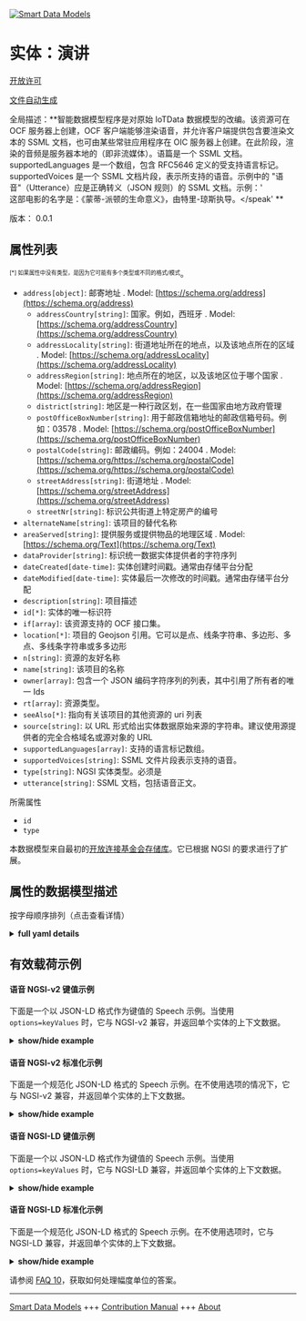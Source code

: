 <!-- 10-Header -->  
[![Smart Data Models](https://smartdatamodels.org/wp-content/uploads/2022/01/SmartDataModels_logo.png "Logo")](https://smartdatamodels.org)  
实体：演讲  
=====<!-- /10-Header -->  
<!-- 15-License -->  
[开放许可](https://github.com/smart-data-models//dataModel.OCF/blob/master/Speech/LICENSE.md)  
[文件自动生成](https://docs.google.com/presentation/d/e/2PACX-1vTs-Ng5dIAwkg91oTTUdt8ua7woBXhPnwavZ0FxgR8BsAI_Ek3C5q97Nd94HS8KhP-r_quD4H0fgyt3/pub?start=false&loop=false&delayms=3000#slide=id.gb715ace035_0_60)  
<!-- /15-License -->  
<!-- 20-Description -->  
全局描述：**智能数据模型程序是对原始 IoTData 数据模型的改编。该资源可在 OCF 服务器上创建，OCF 客户端能够渲染语音，并允许客户端提供包含要渲染文本的 SSML 文档，也可由某些常驻应用程序在 OIC 服务器上创建。在此阶段，渲染的音频是服务器本地的（即非流媒体）。语篇是一个 SSML 文档。supportedLanguages 是一个数组，包含 RFC5646 定义的受支持语言标记。supportedVoices 是一个 SSML 文档片段，表示所支持的语音。示例中的 "语音"（Utterance）应是正确转义（JSON 规则）的 SSML 文档。示例：'<?xml version='1.0' encoding='ISO-8859-1'?> <speak version='1.1' xmlns='http://www.w3.org/2001/10/synthesis' xmlns:xsi='http://www.w3.org/2001/XMLSchema-instance' xsi:schemaLocation='http://www.w3.org/2001/10/synthesis http://www.w3.org/TR/speech-synthesis11/synthesis.xsd' xml:lang='en-US'>  
这部电影的名字是：《蒙蒂-派顿的生命意义》，由特里-琼斯执导。</speak' **  
版本： 0.0.1  
<!-- /20-Description -->  
<!-- 30-PropertiesList -->  

## 属性列表  

<sup><sub>[*] 如果属性中没有类型，是因为它可能有多个类型或不同的格式/模式</sub></sup>。  
- `address[object]`: 邮寄地址  . Model: [https://schema.org/address](https://schema.org/address)	- `addressCountry[string]`: 国家。例如，西班牙  . Model: [https://schema.org/addressCountry](https://schema.org/addressCountry)  
	- `addressLocality[string]`: 街道地址所在的地点，以及该地点所在的区域  . Model: [https://schema.org/addressLocality](https://schema.org/addressLocality)  
	- `addressRegion[string]`: 地点所在的地区，以及该地区位于哪个国家  . Model: [https://schema.org/addressRegion](https://schema.org/addressRegion)  
	- `district[string]`: 地区是一种行政区划，在一些国家由地方政府管理    
	- `postOfficeBoxNumber[string]`: 用于邮政信箱地址的邮政信箱号码。例如：03578  . Model: [https://schema.org/postOfficeBoxNumber](https://schema.org/postOfficeBoxNumber)  
	- `postalCode[string]`: 邮政编码。例如：24004  . Model: [https://schema.org/https://schema.org/postalCode](https://schema.org/https://schema.org/postalCode)  
	- `streetAddress[string]`: 街道地址  . Model: [https://schema.org/streetAddress](https://schema.org/streetAddress)  
	- `streetNr[string]`: 标识公共街道上特定房产的编号    
- `alternateName[string]`: 该项目的替代名称  - `areaServed[string]`: 提供服务或提供物品的地理区域  . Model: [https://schema.org/Text](https://schema.org/Text)- `dataProvider[string]`: 标识统一数据实体提供者的字符序列  - `dateCreated[date-time]`: 实体创建时间戳。通常由存储平台分配  - `dateModified[date-time]`: 实体最后一次修改的时间戳。通常由存储平台分配  - `description[string]`: 项目描述  - `id[*]`: 实体的唯一标识符  - `if[array]`: 该资源支持的 OCF 接口集。  - `location[*]`: 项目的 Geojson 引用。它可以是点、线条字符串、多边形、多点、多线条字符串或多多边形  - `n[string]`: 资源的友好名称  - `name[string]`: 该项目的名称  - `owner[array]`: 包含一个 JSON 编码字符序列的列表，其中引用了所有者的唯一 Ids  - `rt[array]`: 资源类型。  - `seeAlso[*]`: 指向有关该项目的其他资源的 uri 列表  - `source[string]`: 以 URL 形式给出实体数据原始来源的字符串。建议使用源提供者的完全合格域名或源对象的 URL  - `supportedLanguages[array]`: 支持的语言标记数组。  - `supportedVoices[string]`: SSML 文件片段表示支持的语音。  - `type[string]`: NGSI 实体类型。必须是  - `utterance[string]`: SSML 文档，包括语音正文。  <!-- /30-PropertiesList -->  
<!-- 35-RequiredProperties -->  
所需属性  
- `id`  - `type`  <!-- /35-RequiredProperties -->  
<!-- 40-RequiredProperties -->  
本数据模型来自最初的[开放连接基金会存储库](https://github.com/openconnectivityfoundation/IoTDataModels)。它已根据 NGSI 的要求进行了扩展。  
<!-- /40-RequiredProperties -->  
<!-- 50-DataModelHeader -->  
## 属性的数据模型描述  
按字母顺序排列（点击查看详情）  
<!-- /50-DataModelHeader -->  
<!-- 60-ModelYaml -->  
<details><summary><strong>full yaml details</strong></summary>    
```yaml  
Speech:    
  description: 'Smart Data Models Program adaptation of the original IoTData data Models. This Resource may be created on the OCF Server that is capable of rendering speech by an OCF Client and allows the client to provide an SSML document with text to render  or may be created on the OIC Server by some resident application. The audio rendered is at this stage local to the Server (i.e. not streamed). The utterance is an SSML document. The supportedLanguages is an array of the RFC5646 defined language tags that are supported. The supportedVoices is an SSML document fragment indicating the voices that are supported. Utterance in the example shall be a properly escaped (JSON rules) SSML document. An example:   ''<?xml version=''1.0'' encoding=''ISO-8859-1''?>    <speak version=''1.1'' xmlns=''http://www.w3.org/2001/10/synthesis''    	xmlns:xsi=''http://www.w3.org/2001/XMLSchema-instance''    	xsi:schemaLocation=''http://www.w3.org/2001/10/synthesis    	http://www.w3.org/TR/speech-synthesis11/synthesis.xsd''    	xml:lang=''en-US''>        	The title of the movie is:    	''Monty Pythons The Meaning of Life''    	which is directed by Terry Jones.    </speak'' '    
  properties:    
    address:    
      description: The mailing address    
      properties:    
        addressCountry:    
          description: 'The country. For example, Spain'    
          type: string    
          x-ngsi:    
            model: https://schema.org/addressCountry    
            type: Property    
        addressLocality:    
          description: 'The locality in which the street address is, and which is in the region'    
          type: string    
          x-ngsi:    
            model: https://schema.org/addressLocality    
            type: Property    
        addressRegion:    
          description: 'The region in which the locality is, and which is in the country'    
          type: string    
          x-ngsi:    
            model: https://schema.org/addressRegion    
            type: Property    
        district:    
          description: 'A district is a type of administrative division that, in some countries, is managed by the local government'    
          type: string    
          x-ngsi:    
            type: Property    
        postOfficeBoxNumber:    
          description: 'The post office box number for PO box addresses. For example, 03578'    
          type: string    
          x-ngsi:    
            model: https://schema.org/postOfficeBoxNumber    
            type: Property    
        postalCode:    
          description: 'The postal code. For example, 24004'    
          type: string    
          x-ngsi:    
            model: https://schema.org/https://schema.org/postalCode    
            type: Property    
        streetAddress:    
          description: The street address    
          type: string    
          x-ngsi:    
            model: https://schema.org/streetAddress    
            type: Property    
        streetNr:    
          description: Number identifying a specific property on a public street    
          type: string    
          x-ngsi:    
            type: Property    
      type: object    
      x-ngsi:    
        model: https://schema.org/address    
        type: Property    
    alternateName:    
      description: An alternative name for this item    
      type: string    
      x-ngsi:    
        type: Property    
    areaServed:    
      description: The geographic area where a service or offered item is provided    
      type: string    
      x-ngsi:    
        model: https://schema.org/Text    
        type: Property    
    dataProvider:    
      description: A sequence of characters identifying the provider of the harmonised data entity    
      type: string    
      x-ngsi:    
        type: Property    
    dateCreated:    
      description: Entity creation timestamp. This will usually be allocated by the storage platform    
      format: date-time    
      type: string    
      x-ngsi:    
        type: Property    
    dateModified:    
      description: Timestamp of the last modification of the entity. This will usually be allocated by the storage platform    
      format: date-time    
      type: string    
      x-ngsi:    
        type: Property    
    description:    
      description: A description of this item    
      type: string    
      x-ngsi:    
        type: Property    
    id:    
      anyOf:    
        - description: Identifier format of any NGSI entity    
          maxLength: 256    
          minLength: 1    
          pattern: ^[\w\-\.\{\}\$\+\*\[\]`|~^@!,:\\]+$    
          type: string    
          x-ngsi:    
            type: Property    
        - description: Identifier format of any NGSI entity    
          format: uri    
          type: string    
          x-ngsi:    
            type: Property    
      description: Unique identifier of the entity    
      x-ngsi:    
        type: Property    
    if:    
      description: The OCF Interface set supported by this Resource.    
      items:    
        enum:    
          - oic.if.a    
          - oic.if.baseline    
        type: string    
      minItems: 2    
      readOnly: true    
      type: array    
      uniqueItems: true    
      x-ngsi:    
        type: Property    
    location:    
      description: 'Geojson reference to the item. It can be Point, LineString, Polygon, MultiPoint, MultiLineString or MultiPolygon'    
      oneOf:    
        - description: Geojson reference to the item. Point    
          properties:    
            bbox:    
              items:    
                type: number    
              minItems: 4    
              type: array    
            coordinates:    
              items:    
                type: number    
              minItems: 2    
              type: array    
            type:    
              enum:    
                - Point    
              type: string    
          required:    
            - type    
            - coordinates    
          title: GeoJSON Point    
          type: object    
          x-ngsi:    
            type: GeoProperty    
        - description: Geojson reference to the item. LineString    
          properties:    
            bbox:    
              items:    
                type: number    
              minItems: 4    
              type: array    
            coordinates:    
              items:    
                items:    
                  type: number    
                minItems: 2    
                type: array    
              minItems: 2    
              type: array    
            type:    
              enum:    
                - LineString    
              type: string    
          required:    
            - type    
            - coordinates    
          title: GeoJSON LineString    
          type: object    
          x-ngsi:    
            type: GeoProperty    
        - description: Geojson reference to the item. Polygon    
          properties:    
            bbox:    
              items:    
                type: number    
              minItems: 4    
              type: array    
            coordinates:    
              items:    
                items:    
                  items:    
                    type: number    
                  minItems: 2    
                  type: array    
                minItems: 4    
                type: array    
              type: array    
            type:    
              enum:    
                - Polygon    
              type: string    
          required:    
            - type    
            - coordinates    
          title: GeoJSON Polygon    
          type: object    
          x-ngsi:    
            type: GeoProperty    
        - description: Geojson reference to the item. MultiPoint    
          properties:    
            bbox:    
              items:    
                type: number    
              minItems: 4    
              type: array    
            coordinates:    
              items:    
                items:    
                  type: number    
                minItems: 2    
                type: array    
              type: array    
            type:    
              enum:    
                - MultiPoint    
              type: string    
          required:    
            - type    
            - coordinates    
          title: GeoJSON MultiPoint    
          type: object    
          x-ngsi:    
            type: GeoProperty    
        - description: Geojson reference to the item. MultiLineString    
          properties:    
            bbox:    
              items:    
                type: number    
              minItems: 4    
              type: array    
            coordinates:    
              items:    
                items:    
                  items:    
                    type: number    
                  minItems: 2    
                  type: array    
                minItems: 2    
                type: array    
              type: array    
            type:    
              enum:    
                - MultiLineString    
              type: string    
          required:    
            - type    
            - coordinates    
          title: GeoJSON MultiLineString    
          type: object    
          x-ngsi:    
            type: GeoProperty    
        - description: Geojson reference to the item. MultiLineString    
          properties:    
            bbox:    
              items:    
                type: number    
              minItems: 4    
              type: array    
            coordinates:    
              items:    
                items:    
                  items:    
                    items:    
                      type: number    
                    minItems: 2    
                    type: array    
                  minItems: 4    
                  type: array    
                type: array    
              type: array    
            type:    
              enum:    
                - MultiPolygon    
              type: string    
          required:    
            - type    
            - coordinates    
          title: GeoJSON MultiPolygon    
          type: object    
          x-ngsi:    
            type: GeoProperty    
      x-ngsi:    
        type: GeoProperty    
    n:    
      description: Friendly name of the Resource    
      maxLength: 64    
      readOnly: true    
      type: string    
      x-ngsi:    
        type: Property    
    name:    
      description: The name of this item    
      type: string    
      x-ngsi:    
        type: Property    
    owner:    
      description: A List containing a JSON encoded sequence of characters referencing the unique Ids of the owner(s)    
      items:    
        anyOf:    
          - description: Identifier format of any NGSI entity    
            maxLength: 256    
            minLength: 1    
            pattern: ^[\w\-\.\{\}\$\+\*\[\]`|~^@!,:\\]+$    
            type: string    
            x-ngsi:    
              type: Property    
          - description: Identifier format of any NGSI entity    
            format: uri    
            type: string    
            x-ngsi:    
              type: Property    
        description: Unique identifier of the entity    
        x-ngsi:    
          type: Property    
      type: array    
      x-ngsi:    
        type: Property    
    rt:    
      description: The Resource Type.    
      items:    
        enum:    
          - oic.r.speech.tts    
        maxLength: 64    
        type: string    
      minItems: 1    
      readOnly: true    
      type: array    
      uniqueItems: true    
      x-ngsi:    
        type: Property    
    seeAlso:    
      description: list of uri pointing to additional resources about the item    
      oneOf:    
        - items:    
            format: uri    
            type: string    
          minItems: 1    
          type: array    
        - format: uri    
          type: string    
      x-ngsi:    
        type: Property    
    source:    
      description: 'A sequence of characters giving the original source of the entity data as a URL. Recommended to be the fully qualified domain name of the source provider, or the URL to the source object'    
      type: string    
      x-ngsi:    
        type: Property    
    supportedLanguages:    
      description: The array of supported language tags.    
      items:    
        type: string    
      readOnly: true    
      type: array    
      x-ngsi:    
        type: Property    
    supportedVoices:    
      description: The SSML document fragment indicating supported voices.    
      maxLength: 1024    
      readOnly: true    
      type: string    
      x-ngsi:    
        type: Property    
    type:    
      description: NGSI entity type. It has to be Speech    
      enum:    
        - Speech    
      type: string    
      x-ngsi:    
        type: Property    
    utterance:    
      description: The SSML document including the speech body.    
      maxLength: 1024    
      type: string    
      x-ngsi:    
        type: Property    
  required:    
    - id    
    - type    
  type: object    
  x-derived-from: https://github.com/OpenInterConnect/IoTDataModels/blob/master/SpeechResURI.swagger.json    
  x-disclaimer: 'Redistribution and use in source and binary forms, with or without modification, are permitted  provided that the license conditions are met. Copyleft (c) 2022 Contributors to Smart Data Models Program'    
  x-license-url: https://github.com/smart-data-models/dataModel.OCF/blob/master/Speech/LICENSE.md    
  x-model-schema: https://smart-data-models.github.io/dataModel.IoTDataModels/Speech/schema.json    
  x-model-tags: OCF    
  x-version: 0.0.1    
```  
</details>    
<!-- /60-ModelYaml -->  
<!-- 70-MiddleNotes -->  
<!-- /70-MiddleNotes -->  
<!-- 80-Examples -->  
## 有效载荷示例  
#### 语音 NGSI-v2 键值示例  
下面是一个以 JSON-LD 格式作为键值的 Speech 示例。当使用 `options=keyValues` 时，它与 NGSI-v2 兼容，并返回单个实体的上下文数据。  
<details><summary><strong>show/hide example</strong></summary>    
```json  
{  
    "id": "urn:ngsi-ld:Speech:id:MTAH:54624975",  
    "dateCreated": "1977-09-18T08:24:30Z",  
    "dateModified": "2017-07-02T18:10:10Z",  
    "source": "Chance week down around nice ",  
    "name": "By doctor phone win each life candidate. Discuss voice computer method instead force million. Everything new relate little door me.",  
    "alternateName": "Measure behavior executive result sense pass study responsibility. Man different everything PM you hundred area.",  
    "description": "Success civil continue poor today thousand worker. Future upon art of power.",  
    "dataProvider": "Quite glass purpose pay.",  
    "owner": [  
        "urn:ngsi-ld:Speech:items:SWGQ:98874752",  
        "urn:ngsi-ld:Speech:items:YHXD:38446135"  
    ],  
    "seeAlso": [  
        "urn:ngsi-ld:Speech:items:MODH:42245430"  
    ],  
    "location": {  
        "type": "Point",  
        "coordinates": [  
            72.636308,  
            21.53756  
        ]  
    },  
    "address": {  
        "streetAddress": "Expect bag short learn. Past",  
        "addressLocality": "Others whole guy you for. Cut ask sit soon.",  
        "addressRegion": "Amount organization hope forget management may material. Pull spring difference dog.",  
        "addressCountry": "M",  
        "postalCode": "Design south liste",  
        "postOfficeBoxNumber": "Floor do course maybe camera. International agree itself we",  
        "streetNr": "Window name especially. South hope go.",  
        "district": "Impact p"  
    },  
    "areaServed": "Health final politics down operation specific speak. Ready may amount likely. Everyone and never job year white. Cover evening t",  
    "rt": [  
        "oic.r.speech.tts"  
    ],  
    "supportedLanguages": [  
        "Employee blood hospital my impact. Small suggest now lawyer.",  
        "Side teach quit"  
    ],  
    "supportedVoices": "Development less court else dark know. Couple less none ago order certainly film. House help hospital east.",  
    "utterance": "Style themselves keep follow exist. Voice produce candidate thought total.",  
    "n": "Century enter difference every consumer whate",  
    "if": [  
        "oic.if.baseline",  
        "oic.if.a"  
    ],  
    "type": "Speech"  
}  
```  
</details>  
#### 语音 NGSI-v2 标准化示例  
下面是一个规范化 JSON-LD 格式的 Speech 示例。在不使用选项的情况下，它与 NGSI-v2 兼容，并返回单个实体的上下文数据。  
<details><summary><strong>show/hide example</strong></summary>    
```json  
{  
    "id": "urn:ngsi-ld:Speech:id:MTAH:54624975",  
    "dateCreated": {  
        "type": "DateTime",  
        "value": "1977-09-18T08:24:30Z"  
    },  
    "dateModified": {  
        "type": "DateTime",  
        "value": "2017-07-02T18:10:10Z"  
    },  
    "source": {  
        "type": "Text",  
        "value": "Chance week down around nice "  
    },  
    "name": {  
        "type": "Text",  
        "value": "By doctor phone win each life candidate. Discuss voice computer method instead force million. Everything new relate little door me."  
    },  
    "alternateName": {  
        "type": "Text",  
        "value": "Measure behavior executive result sense pass study responsibility. Man different everything PM you hundred area."  
    },  
    "description": {  
        "type": "Text",  
        "value": "Success civil continue poor today thousand worker. Future upon art of power."  
    },  
    "dataProvider": {  
        "type": "Text",  
        "value": "Quite glass purpose pay."  
    },  
    "owner": {  
        "type": "StructuredValue",  
        "value": [  
            "urn:ngsi-ld:Speech:items:SWGQ:98874752",  
            "urn:ngsi-ld:Speech:items:YHXD:38446135"  
        ]  
    },  
    "seeAlso": {  
        "type": "StructuredValue",  
        "value": [  
            "urn:ngsi-ld:Speech:items:MODH:42245430"  
        ]  
    },  
    "location": {  
        "type": "geo:json",  
        "value": {  
            "type": "Point",  
            "coordinates": [  
                72.636308,  
                21.53756  
            ]  
        }  
    },  
    "address": {  
        "type": "StructuredValue",  
        "value": {  
            "streetAddress": "Expect bag short learn. Past",  
            "addressLocality": "Others whole guy you for. Cut ask sit soon.",  
            "addressRegion": "Amount organization hope forget management may material. Pull spring difference dog.",  
            "addressCountry": "M",  
            "postalCode": "Design south liste",  
            "postOfficeBoxNumber": "Floor do course maybe camera. International agree itself we",  
            "streetNr": "Window name especially. South hope go.",  
            "district": "Impact p"  
        }  
    },  
    "areaServed": {  
        "type": "Text",  
        "value": "Health final politics down operation specific speak. Ready may amount likely. Everyone and never job year white. Cover evening t"  
    },  
    "rt": {  
        "type": "StructuredValue",  
        "value": [  
            "oic.r.speech.tts"  
        ]  
    },  
    "supportedLanguages": {  
        "type": "StructuredValue",  
        "value": [  
            "Employee blood hospital my impact. Small suggest now lawyer.",  
            "Side teach quit"  
        ]  
    },  
    "supportedVoices": {  
        "type": "Text",  
        "value": "Development less court else dark know. Couple less none ago order certainly film. House help hospital east."  
    },  
    "utterance": {  
        "type": "Text",  
        "value": "Style themselves keep follow exist. Voice produce candidate thought total."  
    },  
    "n": {  
        "type": "Text",  
        "value": "Century enter difference every consumer whate"  
    },  
    "if": {  
        "type": "StructuredValue",  
        "value": [  
            "oic.if.baseline",  
            "oic.if.a"  
        ]  
    },  
    "type": "Speech"  
}  
```  
</details>  
#### 语音 NGSI-LD 键值示例  
下面是一个以 JSON-LD 格式作为键值的 Speech 示例。当使用 `options=keyValues` 时，它与 NGSI-LD 兼容，并返回单个实体的上下文数据。  
<details><summary><strong>show/hide example</strong></summary>    
```json  
{  
    "id": "urn:ngsi-ld:Speech:id:MTAH:54624975",  
    "dateCreated": "1977-09-18T08:24:30Z",  
    "dateModified": "2017-07-02T18:10:10Z",  
    "source": "Chance week down around nice ",  
    "name": "By doctor phone win each life candidate. Discuss voice computer method instead force million. Everything new relate little door me.",  
    "alternateName": "Measure behavior executive result sense pass study responsibility. Man different everything PM you hundred area.",  
    "description": "Success civil continue poor today thousand worker. Future upon art of power.",  
    "dataProvider": "Quite glass purpose pay.",  
    "owner": [  
        "urn:ngsi-ld:Speech:items:SWGQ:98874752",  
        "urn:ngsi-ld:Speech:items:YHXD:38446135"  
    ],  
    "seeAlso": [  
        "urn:ngsi-ld:Speech:items:MODH:42245430"  
    ],  
    "location": {  
        "type": "Point",  
        "coordinates": [  
            72.636308,  
            21.53756  
        ]  
    },  
    "address": {  
        "streetAddress": "Expect bag short learn. Past",  
        "addressLocality": "Others whole guy you for. Cut ask sit soon.",  
        "addressRegion": "Amount organization hope forget management may material. Pull spring difference dog.",  
        "addressCountry": "M",  
        "postalCode": "Design south liste",  
        "postOfficeBoxNumber": "Floor do course maybe camera. International agree itself we",  
        "streetNr": "Window name especially. South hope go.",  
        "district": "Impact p"  
    },  
    "areaServed": "Health final politics down operation specific speak. Ready may amount likely. Everyone and never job year white. Cover evening t",  
    "rt": [  
        "oic.r.speech.tts"  
    ],  
    "supportedLanguages": [  
        "Employee blood hospital my impact. Small suggest now lawyer.",  
        "Side teach quit"  
    ],  
    "supportedVoices": "Development less court else dark know. Couple less none ago order certainly film. House help hospital east.",  
    "utterance": "Style themselves keep follow exist. Voice produce candidate thought total.",  
    "n": "Century enter difference every consumer whate",  
    "if": [  
        "oic.if.baseline",  
        "oic.if.a"  
    ],  
    "type": "Speech",  
    "@context": [  
        "https://smartdatamodels.org/context.jsonld"  
    ]  
}  
```  
</details>  
#### 语音 NGSI-LD 标准化示例  
下面是一个规范化 JSON-LD 格式的 Speech 示例。在不使用选项时，它与 NGSI-LD 兼容，并返回单个实体的上下文数据。  
<details><summary><strong>show/hide example</strong></summary>    
```json  
{  
    "id": "urn:ngsi-ld:Speech:id:MTAH:54624975",  
    "dateCreated": {  
        "type": "Property",  
        "value": {  
            "@type": "DateTime",  
            "@value": "1977-09-18T08:24:30Z"  
        }  
    },  
    "dateModified": {  
        "type": "Property",  
        "value": {  
            "@type": "DateTime",  
            "@value": "2017-07-02T18:10:10Z"  
        }  
    },  
    "source": {  
        "type": "Property",  
        "value": "Chance week down around nice "  
    },  
    "name": {  
        "type": "Property",  
        "value": "By doctor phone win each life candidate. Discuss voice computer method instead force million. Everything new relate little door me."  
    },  
    "alternateName": {  
        "type": "Property",  
        "value": "Measure behavior executive result sense pass study responsibility. Man different everything PM you hundred area."  
    },  
    "description": {  
        "type": "Property",  
        "value": "Success civil continue poor today thousand worker. Future upon art of power."  
    },  
    "dataProvider": {  
        "type": "Property",  
        "value": "Quite glass purpose pay."  
    },  
    "owner": {  
        "type": "Property",  
        "value": [  
            "urn:ngsi-ld:Speech:items:SWGQ:98874752",  
            "urn:ngsi-ld:Speech:items:YHXD:38446135"  
        ]  
    },  
    "seeAlso": {  
        "type": "Property",  
        "value": [  
            "urn:ngsi-ld:Speech:items:MODH:42245430"  
        ]  
    },  
    "location": {  
        "type": "GeoProperty",  
        "value": {  
            "type": "Point",  
            "coordinates": [  
                72.636308,  
                21.53756  
            ]  
        }  
    },  
    "address": {  
        "type": "Property",  
        "value": {  
            "streetAddress": "Expect bag short learn. Past",  
            "addressLocality": "Others whole guy you for. Cut ask sit soon.",  
            "addressRegion": "Amount organization hope forget management may material. Pull spring difference dog.",  
            "addressCountry": "M",  
            "postalCode": "Design south liste",  
            "postOfficeBoxNumber": "Floor do course maybe camera. International agree itself we",  
            "streetNr": "Window name especially. South hope go.",  
            "district": "Impact p"  
        }  
    },  
    "areaServed": {  
        "type": "Property",  
        "value": "Health final politics down operation specific speak. Ready may amount likely. Everyone and never job year white. Cover evening t"  
    },  
    "rt": {  
        "type": "Property",  
        "value": [  
            "oic.r.speech.tts"  
        ]  
    },  
    "supportedLanguages": {  
        "type": "Property",  
        "value": [  
            "Employee blood hospital my impact. Small suggest now lawyer.",  
            "Side teach quit"  
        ]  
    },  
    "supportedVoices": {  
        "type": "Property",  
        "value": "Development less court else dark know. Couple less none ago order certainly film. House help hospital east."  
    },  
    "utterance": {  
        "type": "Property",  
        "value": "Style themselves keep follow exist. Voice produce candidate thought total."  
    },  
    "n": {  
        "type": "Property",  
        "value": "Century enter difference every consumer whate"  
    },  
    "if": {  
        "type": "Property",  
        "value": [  
            "oic.if.baseline",  
            "oic.if.a"  
        ]  
    },  
    "type": "Speech",  
    "@context": [  
        "https://smartdatamodels.org/context.jsonld"  
    ]  
}  
```  
</details><!-- /80-Examples -->  
<!-- 90-FooterNotes -->  
<!-- /90-FooterNotes -->  
<!-- 95-Units -->  
请参阅 [FAQ 10](https://smartdatamodels.org/index.php/faqs/)，获取如何处理幅度单位的答案。  
<!-- /95-Units -->  
<!-- 97-LastFooter -->  
---  
[Smart Data Models](https://smartdatamodels.org) +++ [Contribution Manual](https://bit.ly/contribution_manual) +++ [About](https://bit.ly/Introduction_SDM)<!-- /97-LastFooter -->  
